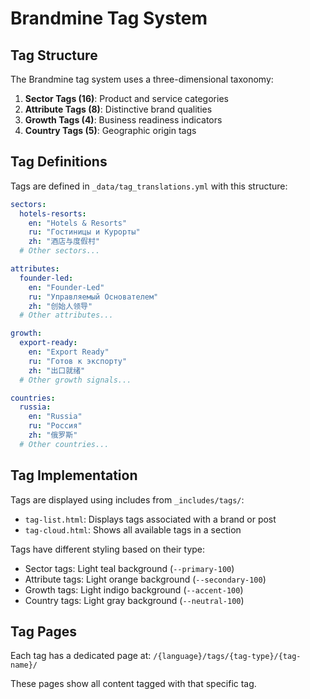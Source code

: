 # Brandmine Tag System

## Tag Structure

The Brandmine tag system uses a three-dimensional taxonomy:

1. **Sector Tags (16)**: Product and service categories
2. **Attribute Tags (8)**: Distinctive brand qualities
3. **Growth Tags (4)**: Business readiness indicators
4. **Country Tags (5)**: Geographic origin tags

## Tag Definitions

Tags are defined in `_data/tag_translations.yml` with this structure:

```yaml
sectors:
  hotels-resorts:
    en: "Hotels & Resorts"
    ru: "Гостиницы и Курорты"
    zh: "酒店与度假村"
  # Other sectors...

attributes:
  founder-led:
    en: "Founder-Led"
    ru: "Управляемый Основателем"
    zh: "创始人领导"
  # Other attributes...

growth:
  export-ready:
    en: "Export Ready" 
    ru: "Готов к экспорту"
    zh: "出口就绪"
  # Other growth signals...

countries:
  russia:
    en: "Russia"
    ru: "Россия"
    zh: "俄罗斯"
  # Other countries...
```

## Tag Implementation

Tags are displayed using includes from `_includes/tags/`:

- `tag-list.html`: Displays tags associated with a brand or post
- `tag-cloud.html`: Shows all available tags in a section

Tags have different styling based on their type:
- Sector tags: Light teal background (`--primary-100`)
- Attribute tags: Light orange background (`--secondary-100`)
- Growth tags: Light indigo background (`--accent-100`)
- Country tags: Light gray background (`--neutral-100`)

## Tag Pages

Each tag has a dedicated page at:
`/{language}/tags/{tag-type}/{tag-name}/`

These pages show all content tagged with that specific tag.
